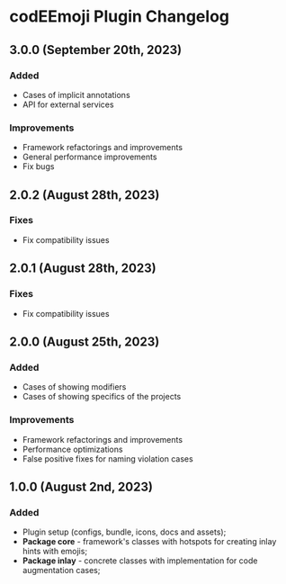 # codEEmoji Plugin Changelog

## 3.0.0 (September 20th, 2023)

### Added

- Cases of implicit annotations
- API for external services

### Improvements

- Framework refactorings and improvements
- General performance improvements
- Fix bugs

## 2.0.2  (August 28th, 2023)

### Fixes

- Fix compatibility issues

## 2.0.1  (August 28th, 2023)

### Fixes

- Fix compatibility issues

## 2.0.0  (August 25th, 2023)

### Added

- Cases of showing modifiers
- Cases of showing specifics of the projects

### Improvements

- Framework refactorings and improvements
- Performance optimizations
- False positive fixes for naming violation cases

## 1.0.0 (August 2nd, 2023)

### Added

- Plugin setup (configs, bundle, icons, docs and assets);
- **Package core** - framework's classes with hotspots for creating inlay hints with emojis;
- **Package inlay** - concrete classes with implementation for code augmentation cases;